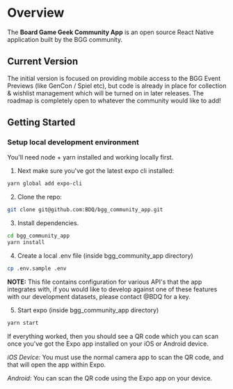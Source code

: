 # Overview

The **Board Game Geek Community App** is an open source React Native application built by the BGG community.

## Current Version

The initial version is focused on providing mobile access to the BGG Event Previews (like GenCon / Spiel etc), but code is already in place for collection & wishlist management which will be turned on in later releases. The roadmap is completely open to whatever the community would like to add!

## Getting Started

### Setup local development environment

You'll need node + yarn installed and working locally first.

1. Next make sure you've got the latest expo cli installed:

```bash
yarn global add expo-cli
```

2. Clone the repo:

```bash
git clone git@github.com:BDQ/bgg_community_app.git
```

3. Install dependencies.

```bash
cd bgg_community_app
yarn install
```

4. Create a local .env file (inside bgg_community_app directory)

```bash
cp .env.sample .env
```

**NOTE:** This file contains configuration for various API's that the app integrates with, if you would like to develop against one of these features with our development datasets, please contact @BDQ for a key.

5. Start expo (inside bgg_community_app directory)

```bash
yarn start
```

If everything worked, then you should see a QR code which you can scan once you've got the Expo app installed on your iOS or Android device.

_iOS Device:_ You must use the normal camera app to scan the QR code, and that will open the app within Expo.

_Android_: You can scan the QR code using the Expo app on your device.
